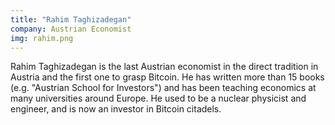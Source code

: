 ```yaml
---
title: "Rahim Taghizadegan"
company: Austrian Economist
img: rahim.png
---
```


Rahim Taghizadegan is the last Austrian economist in the direct tradition in Austria and the first one to grasp Bitcoin. He has written more than 15 books (e.g. "Austrian School for Investors") and has been teaching economics at many universities around Europe. He used to be a nuclear physicist and engineer, and is now an investor in Bitcoin citadels.
